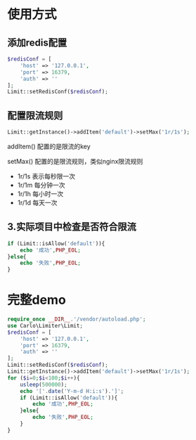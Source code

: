 # 使用方式

## 添加redis配置
```php
$redisConf = [
	'host' => '127.0.0.1',
	'port' => 16379,
	'auth' => ''
];
Limit::setRedisConf($redisConf);
```

## 配置限流规则
```php
Limit::getInstance()->addItem('default')->setMax('1r/1s');
```
addItem() 配置的是限流的key

setMax()  配置的是限流规则，类似nginx限流规则
- 1r/1s 表示每秒限一次
- 1r/1m 每分钟一次
- 1r/1h 每小时一次
- 1r/1d 每天一次

## 3.实际项目中检查是否符合限流
```php
if (Limit::isAllow('default')){
    echo '成功',PHP_EOL;
}else{
    echo '失败',PHP_EOL;
}
```


# 完整demo
```php
require_once __DIR__.'/vendor/autoload.php';
use Carlo\Limiter\Limit;
$redisConf = [
	'host' => '127.0.0.1',
	'port' => 16379,
	'auth' => ''
];
Limit::setRedisConf($redisConf);
Limit::getInstance()->addItem('default')->setMax('1r/1s');
for ($i=0;$i<100;$i++){
	usleep(500000);
	echo '['.date('Y-m-d H:i:s').']';
	if (Limit::isAllow('default')){
		echo '成功',PHP_EOL;
	}else{
		echo '失败',PHP_EOL;
	}
}
```